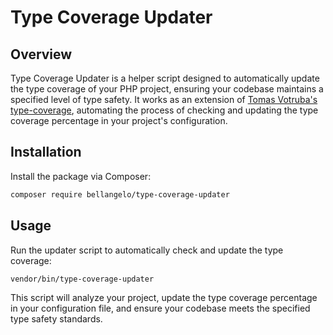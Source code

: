 # Type Coverage Updater

## Overview
Type Coverage Updater is a helper script designed to automatically update the type coverage 
of your PHP project, ensuring your codebase maintains a specified level of type safety. 
It works as an extension of [Tomas Votruba's type-coverage](https://github.com/TomasVotruba/type-coverage),
automating the process of checking and updating the type coverage 
percentage in your project's configuration.

## Installation
Install the package via Composer:

```bash
composer require bellangelo/type-coverage-updater
```

## Usage
Run the updater script to automatically check and update the type coverage:

```bash
vendor/bin/type-coverage-updater
```
This script will analyze your project, update the type coverage percentage in 
your configuration file, and ensure your codebase meets the specified type safety standards.